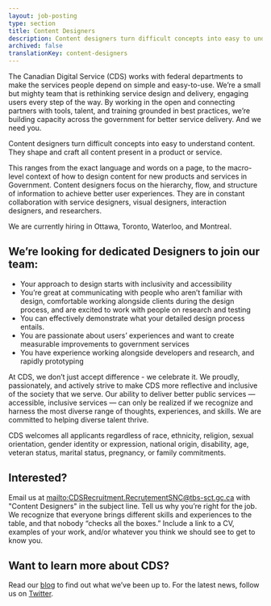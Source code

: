 ```yaml
---
layout: job-posting
type: section
title: Content Designers
description: Content designers turn difficult concepts into easy to understand content.
archived: false
translationKey: content-designers
---
```

The Canadian Digital Service (CDS) works with federal departments to make the services people depend on simple and easy-to-use. We’re a small but mighty team that is rethinking service design and delivery, engaging users every step of the way. By working in the open and connecting partners with tools, talent, and training grounded in best practices, we’re building capacity across the government for better service delivery. And we need you.

Content designers turn difficult concepts into easy to understand content. They shape and craft all content present in a product or service. 

This ranges from the exact language and words on a page, to the macro-level context of how to design content for new products and services in Government. Content designers focus on the hierarchy, flow, and structure of information to achieve better user experiences. They are in constant collaboration with service designers, visual designers, interaction designers, and researchers. 

We are currently hiring in Ottawa, Toronto, Waterloo, and Montreal.

## We’re looking for dedicated Designers to join our team:

* Your approach to design starts with inclusivity and accessibility
* You’re great at communicating with people who aren’t familiar with design, comfortable working alongside clients during the design process, and are excited to work with people on research and testing
* You can effectively demonstrate what your detailed design process entails.
* You are passionate about users’ experiences and want to create measurable improvements to government services
* You have experience working alongside developers and research, and rapidly prototyping

At CDS, we don’t just accept difference - we celebrate it. We proudly, passionately, and actively strive to make CDS more reflective and inclusive of the society that we serve. Our ability to deliver better public services — accessible, inclusive services — can only be realized if we recognize and harness the most diverse range of thoughts, experiences, and skills. We are committed to helping diverse talent thrive.

CDS welcomes all applicants regardless of race, ethnicity, religion, sexual orientation, gender identity or expression, national origin, disability, age, veteran status, marital status, pregnancy, or family commitments.

## Interested?

Email us at <mailto:CDSRecruitment.RecrutementSNC@tbs-sct.gc.ca> with "Content Designers" in the subject line. Tell us why you’re right for the job. We recognize that everyone brings different skills and experiences to the table, and that nobody “checks all the boxes.” Include a link to a CV, examples of your work, and/or whatever you think we should see to get to know you.

## Want to learn more about CDS?

Read our [blog](https://digital.canada.ca/blog/) to find out what we’ve been up to.
For the latest news, follow us on [Twitter](https://twitter.com/CDS_GC).

